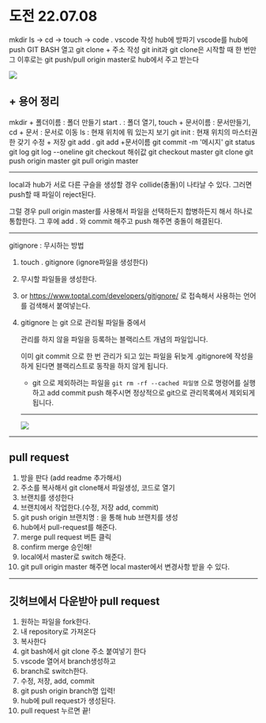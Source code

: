 # 도전 22.07.08
 mkdir
 ls -> cd -> touch -> code .
 vscode 작성
 hub에 방파기
 vscode를 hub에 push
 GIT BASH 열고 git clone + 주소 작성
 git init과 git clone은 시작할 때 한 번만
그 이후로는 git push/pull origin master로 hub에서 주고 받는다

![](../다운로드1.png)

## + 용어 정리

mkdir + 폴더이름 : 폴더 만들기
start . : 폴더 열기, 
touch + 문서이름 : 문서만들기, 
cd + 문서 : 문서로 이동
ls : 현재 위치에 뭐 있는지 보기
git init : 현재 위치의 마스터권한 갖기
수정 + 저장
git add . 
git add +문서이름
git commit -m '메시지'
git status
git log
git log --oneline
git checkout 해쉬값
git checkout master
git clone
git push origin master
git pull origin master

---

local과 hub가 서로 다른 구슬을 생성할 경우 collide(충돌)이 나타날 수 있다. 그러면 push할 때 파일이 reject된다.

그럴 경우 pull origin master를 사용해서 파일을 선택하든지 합병하든지 해서 하나로 통합한다. 그 후에 add . 와 commit 해주고 push 해주면 충돌이 해결된다.

---

gitignore : 무시하는 방법

1. touch . gitignore (ignore파일을 생성한다)

2. 무시할 파일들을 생성한다.

3. or https://www.toptal.com/developers/gitignore/ 로 접속해서 사용하는 언어를 검색해서 붙여넣는다.

4. gitignore 는 git 으로 관리될 파일들 중에서

   관리를 하지 않을 파일을 등록하는 블랙리스트 개념의 파일입니다.

   이미 git commit 으로 한 번 관리가 되고 있는 파일을 뒤늦게 .gitignore에 작성을 하게 된다면 블랙리스트로 동작을 하지 않게 됩니다.

   - git 으로 제외하려는 파일을 `git rm -rf --cached 파일명` 으로 명령어를 실행하고 add commit push 해주시면 정상적으로 git으로 관리목록에서 제외되게 됩니다.
   
   ---
   
   ![](../다운로드.png)

---

## pull request

1. 방을 판다 (add readme 추가해서)
2. 주소를 복사해서 git clone해서 파일생성, 코드로 열기
3. 브랜치를 생성한다
4. 브랜치에서 작업한다.(수정, 저장 add, commit)
5. git push origin 브랜치명 : 을 통해 hub 브랜치를 생성
6. hub에서 pull-request를 해준다.
7. merge pull request 버튼 클릭
8. confirm merge 승인해!
9. local에서 master로 switch 해준다.
10. git pull origin master 해주면 local master에서 변경사항 받을 수 있다.

---

## 깃허브에서 다운받아 pull request

1. 원하는 파일을 fork한다. 
2. 내 repository로 가져온다
3. 복사한다
4. git bash에서 git clone 주소 붙여넣기 한다
5. vscode 열어서 branch생성하고 
6. branch로 switch한다.
7. 수정, 저장, add, commit 
8. git push origin branch명 입력! 
9. hub에 pull request가 생성된다. 
10. pull request 누르면 끝!

